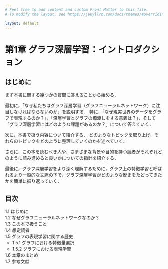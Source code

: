 ```yaml
---
# Feel free to add content and custom Front Matter to this file.
# To modify the layout, see https://jekyllrb.com/docs/themes/#overriding-theme-defaults

layout: default
---
```

<h1>第1章 グラフ深層学習：イントロダクション</h1>

<h2>はじめに</h2>
まず本書に関する幾つかの質問に答えることから始める．

最初に，「なぜ私たちはグラフ深層学習（グラフニューラルネットワーク）に注目しなければならないのか」を説明する．
特に，「なぜ現実世界のデータをグラフで表現するのか？」，「深層学習とグラフの橋渡しをする意義は？」，そして「グラフ深層学習にはどのような課題があるのか？」について答えていく．

次に，本書で扱う内容について紹介する．
どのようなトピックを取り上げ，それらのトピックをどのように整理していくのかを述べていく．

さらに，この本を読むべき人や，さまざまな背景や目的を持つ読者がそれぞれどのように読み進めると良いかについての指針を紹介する．

最後に，グラフ深層学習をより深く理解するために，グラフ上の特徴学習と呼ばれるより一般的な文脈の下で，グラフ深層学習がどのような歴史をたどってきたかを簡単に振り返っていく．

<h2>目次</h2>
<ul style="list-style-type: none; padding-left:0;">
  <li>1.1 はじめに</li>
  <li>1.2 なぜグラフニューラルネットワークなのか？</li>
  <li>1.3 この本で扱うこと</li>
  <li>1.4 想定読者</li>
  <li>1.5 グラフの表現学習に関する歴史
    <ul>
      <li>1.5.1 グラフにおける特徴量選択</li>
      <li>1.5.2 グラフにおける表現学習</li>
    </ul>
  </li>
  <li>1.6 本章のまとめ</li>
  <li>1.7 参考文献</li>
</ul>
